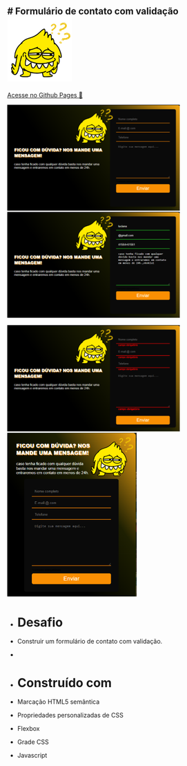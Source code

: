 ## # Formulário de contato com validação <img src="src/img/duvidas.png"  width="150px">
<a href="https://luvalentinaa.github.io/form-validation/">Acesse no Github Pages 🔗</a>

   

  <img src="Screenshot_2.png" width="400px">           <img src="Screenshot_1.png" width="400px">
   
  <img src="Screenshot_3.png" width="400px">          <img src="Screenshot_4.png" width="300px">
  


- # Desafio
- Construir um formulário de contato com validação.
- 

  - # Construído com
- Marcação HTML5 semântica
- Propriedades personalizadas de CSS
- Flexbox
- Grade CSS
- Javascript


